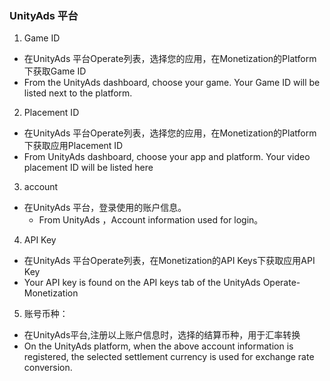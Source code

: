 ###   UnityAds 平台
1.  Game ID
-  在UnityAds  平台Operate列表，选择您的应用，在Monetization的Platform下获取Game ID
-  From the UnityAds dashboard, choose your game. Your Game ID will be listed next to the platform.
2. Placement ID 
- 在UnityAds  平台Operate列表，选择您的应用，在Monetization的Platform下获取应用Placement ID 
- From UnityAds dashboard, choose your app and platform. Your video placement  ID will be listed here
3. account
-  在UnityAds 平台，登录使用的账户信息。
   -  From UnityAds ，Account information used for login。
4. API Key
-  在UnityAds  平台Operate列表，在Monetization的API Keys下获取应用API Key
-  Your API key is found on the API keys tab of the UnityAds Operate-Monetization
5.  账号币种：
- 在UnityAds平台,注册以上账户信息时，选择的结算币种，用于汇率转换
- On the UnityAds  platform, when the above account information is registered, the selected settlement currency is used for exchange rate conversion.
